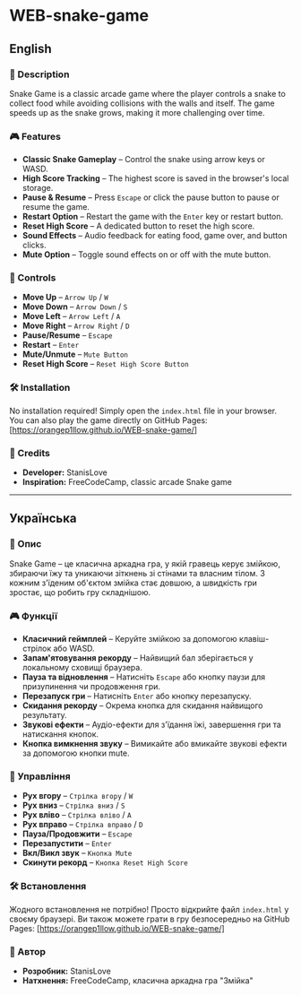 # WEB-snake-game

## English

### 📜 Description
Snake Game is a classic arcade game where the player controls a snake to collect food while avoiding collisions with the walls and itself. The game speeds up as the snake grows, making it more challenging over time.

### 🎮 Features
- **Classic Snake Gameplay** – Control the snake using arrow keys or WASD.
- **High Score Tracking** – The highest score is saved in the browser's local storage.
- **Pause & Resume** – Press `Escape` or click the pause button to pause or resume the game.
- **Restart Option** – Restart the game with the `Enter` key or restart button.
- **Reset High Score** – A dedicated button to reset the high score.
- **Sound Effects** – Audio feedback for eating food, game over, and button clicks.
- **Mute Option** – Toggle sound effects on or off with the mute button.

### 📜 Controls
- **Move Up** – `Arrow Up` / `W`
- **Move Down** – `Arrow Down` / `S`
- **Move Left** – `Arrow Left` / `A`
- **Move Right** – `Arrow Right` / `D`
- **Pause/Resume** – `Escape`
- **Restart** – `Enter`
- **Mute/Unmute** – `Mute Button`
- **Reset High Score** – `Reset High Score Button`

### 🛠️ Installation
No installation required! Simply open the `index.html` file in your browser.
You can also play the game directly on GitHub Pages: [https://orangep1llow.github.io/WEB-snake-game/]

### 📧 Credits
- **Developer:** StanisLove
- **Inspiration:** FreeCodeCamp, classic arcade Snake game

---

## Українська

### 📜 Опис
Snake Game – це класична аркадна гра, у якій гравець керує змійкою, збираючи їжу та уникаючи зіткнень зі стінами та власним тілом. З кожним з'їденим об'єктом змійка стає довшою, а швидкість гри зростає, що робить гру складнішою.

### 🎮 Функції
- **Класичний геймплей** – Керуйте змійкою за допомогою клавіш-стрілок або WASD.
- **Запам'ятовування рекорду** – Найвищий бал зберігається у локальному сховищі браузера.
- **Пауза та відновлення** – Натисніть `Escape` або кнопку паузи для призупинення чи продовження гри.
- **Перезапуск гри** – Натисніть `Enter` або кнопку перезапуску.
- **Скидання рекорду** – Окрема кнопка для скидання найвищого результату.
- **Звукові ефекти** – Аудіо-ефекти для з'їдання їжі, завершення гри та натискання кнопок.
- **Кнопка вимкнення звуку** – Вимикайте або вмикайте звукові ефекти за допомогою кнопки mute.

### 📜 Управління
- **Рух вгору** – `Стрілка вгору` / `W`
- **Рух вниз** – `Стрілка вниз` / `S`
- **Рух вліво** – `Стрілка вліво` / `A`
- **Рух вправо** – `Стрілка вправо` / `D`
- **Пауза/Продовжити** – `Escape`
- **Перезапустити** – `Enter`
- **Вкл/Викл звук** – `Кнопка Mute`
- **Скинути рекорд** – `Кнопка Reset High Score`

### 🛠️ Встановлення
Жодного встановлення не потрібно! Просто відкрийте файл `index.html` у своєму браузері.
Ви також можете грати в гру безпосередньо на GitHub Pages: [https://orangep1llow.github.io/WEB-snake-game/]

### 📧 Автор
- **Розробник:** StanisLove
- **Натхнення:** FreeCodeCamp, класична аркадна гра "Змійка"